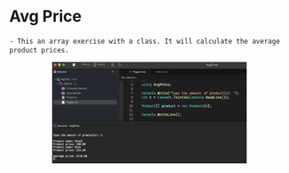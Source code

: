 # Avg Price

    - This an array exercise with a class. It will calculate the average product prices.

<p align="center">
  <img src="./screenshots/example1.png" width="350" title="Console">
</p>
